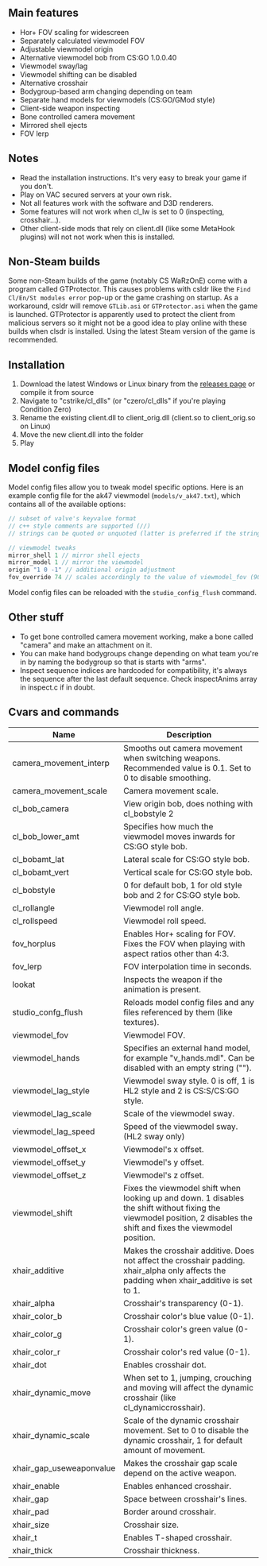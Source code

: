 
## Main features

- Hor+ FOV scaling for widescreen
- Separately calculated viewmodel FOV
- Adjustable viewmodel origin
- Alternative viewmodel bob from CS:GO 1.0.0.40
- Viewmodel sway/lag
- Viewmodel shifting can be disabled
- Alternative crosshair
- Bodygroup-based arm changing depending on team
- Separate hand models for viewmodels (CS:GO/GMod style)
- Client-side weapon inspecting
- Bone controlled camera movement
- Mirrored shell ejects
- FOV lerp

## Notes

- Read the installation instructions. It's very easy to break your game if you don't.
- Play on VAC secured servers at your own risk.
- Not all features work with the software and D3D renderers.
- Some features will not work when cl_lw is set to 0 (inspecting, crosshair...).
- Other client-side mods that rely on client.dll (like some MetaHook plugins) will not not work when this is installed.

## Non-Steam builds

Some non-Steam builds of the game (notably CS WaRzOnE) come with a program called GTProtector. This causes problems with csldr like the `Find Cl/En/St modules error` pop-up or the game crashing on startup. As a workaround, csldr will remove `GTLib.asi` or `GTProtector.asi` when the game is launched. GTProtector is apparently used to protect the client from malicious servers so it might not be a good idea to play online with these builds when clsdr is installed. Using the latest Steam version of the game is recommended.

## Installation

1. Download the latest Windows or Linux binary from the [releases page](https://github.com/mikkokko/csldr/releases) or compile it from source
2. Navigate to "cstrike/cl_dlls" (or "czero/cl_dlls" if you're playing Condition Zero)
3. Rename the existing client.dll to client_orig.dll (client.so to client_orig.so on Linux)
4. Move the new client.dll into the folder
5. Play

## Model config files

Model config files allow you to tweak model specific options. Here is an example config file for the ak47 viewmodel (`models/v_ak47.txt`), which contains all of the available options:
```c
// subset of valve's keyvalue format
// c++ style comments are supported (//)
// strings can be quoted or unquoted (latter is preferred if the string doesn't contain spaces)

// viewmodel tweaks
mirror_shell 1 // mirror shell ejects
mirror_model 1 // mirror the viewmodel
origin "1 0 -1" // additional origin adjustment
fov_override 74 // scales accordingly to the value of viewmodel_fov (90 = no change)
```

Model config files can be reloaded with the `studio_config_flush` command.

## Other stuff

- To get bone controlled camera movement working, make a bone called "camera" and make an attachment on it.
- You can make hand bodygroups change depending on what team you're in by naming the bodygroup so that is starts with "arms".
- Inspect sequence indices are hardcoded for compatibility, it's always the sequence after the last default sequence. Check inspectAnims array in inspect.c if in doubt.

## Cvars and commands

| Name | Description |
|-|-|
| camera_movement_interp | Smooths out camera movement when switching weapons. Recommended value is 0.1. Set to 0 to disable smoothing. |
| camera_movement_scale | Camera movement scale. |
| cl_bob_camera | View origin bob, does nothing with cl_bobstyle 2 |
| cl_bob_lower_amt | Specifies how much the viewmodel moves inwards for CS:GO style bob. |
| cl_bobamt_lat | Lateral scale for CS:GO style bob. |
| cl_bobamt_vert | Vertical scale for CS:GO style bob. |
| cl_bobstyle | 0 for default bob, 1 for old style bob and 2 for CS:GO style bob. |
| cl_rollangle | Viewmodel roll angle. |
| cl_rollspeed | Viewmodel roll speed. |
| fov_horplus | Enables Hor+ scaling for FOV. Fixes the FOV when playing with aspect ratios other than 4:3. |
| fov_lerp | FOV interpolation time in seconds. |
| lookat | Inspects the weapon if the animation is present. |
| studio_confg_flush | Reloads model config files and any files referenced by them (like textures). |
| viewmodel_fov | Viewmodel FOV. |
| viewmodel_hands | Specifies an external hand model, for example "v_hands.mdl". Can be disabled with an empty string (""). |
| viewmodel_lag_style | Viewmodel sway style. 0 is off, 1 is HL2 style and 2 is CS:S/CS:GO style. |
| viewmodel_lag_scale | Scale of the viewmodel sway. |
| viewmodel_lag_speed | Speed of the viewmodel sway. (HL2 sway only) |
| viewmodel_offset_x | Viewmodel's x offset. |
| viewmodel_offset_y | Viewmodel's y offset. |
| viewmodel_offset_z | Viewmodel's z offset. |
| viewmodel_shift | Fixes the viewmodel shift when looking up and down. 1 disables the shift without fixing the viewmodel position, 2 disables the shift and fixes the viewmodel position. |
| xhair_additive | Makes the crosshair additive. Does not affect the crosshair padding. xhair_alpha only affects the padding when xhair_additive is set to 1. |
| xhair_alpha | Crosshair's transparency (0-1). |
| xhair_color_b | Crosshair color's blue value (0-1). |
| xhair_color_g | Crosshair color's green value (0-1). |
| xhair_color_r | Crosshair color's red value (0-1). |
| xhair_dot | Enables crosshair dot. |
| xhair_dynamic_move | When set to 1, jumping, crouching and moving will affect the dynamic crosshair (like cl_dynamiccrosshair). |
| xhair_dynamic_scale | Scale of the dynamic crosshair movement. Set to 0 to disable the dynamic crosshair, 1 for default amount of movement. |
| xhair_gap_useweaponvalue | Makes the crosshair gap scale depend on the active weapon. |
| xhair_enable | Enables enhanced crosshair. |
| xhair_gap | Space between crosshair's lines. |
| xhair_pad | Border around crosshair. |
| xhair_size | Crosshair size. |
| xhair_t | Enables T-shaped crosshair. |
| xhair_thick | Crosshair thickness. |
